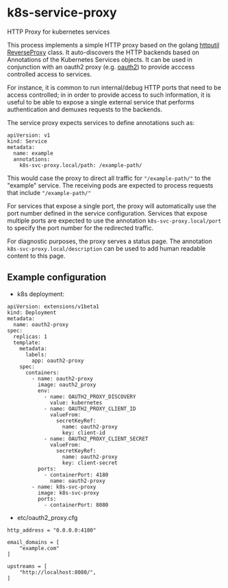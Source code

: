 # k8s-service-proxy
HTTP Proxy for kubernetes services

This process implements a simple HTTP proxy based on the golang [httputil] [ReverseProxy]
class. It auto-discovers the HTTP backends based on Annotations of the Kubernetes Services objects.
It can be used in conjunction with an oauth2 proxy (e.g. [oauth2]) to provide acccess controlled
access to services.

For instance, it is common to run internal/debug HTTP ports that need to be access controlled; in
in order to provide access to such information, it is useful to be able to expose a single external
service that performs authentication and demuxes requests to the backends.

The service proxy expects services to define annotations such as:
```
apiVersion: v1
kind: Service
metadata:
  name: example
  annotations:
    k8s-svc-proxy.local/path: /example-path/
```

This would case the proxy to direct all traffic for `"/example-path/"` to the "example" service. The
receiving pods are expected to process requests that include `"/example-path/"`

For services that expose a single port, the proxy will automatically use the port number defined in
the service configuration. Services that expose multiple ports are expected to use the
annotation `k8s-svc-proxy.local/port` to specify the port number for the redirected traffic.

For diagnostic purposes, the proxy serves a status page. The annotation `k8s-svc-proxy.local/description`
can be used to add human readable content to this page.

## Example configuration

- k8s deployment:
```
apiVersion: extensions/v1beta1
kind: Deployment
metadata:
  name: oauth2-proxy
spec:
  replicas: 1
  template:
    metadata:
      labels:
        app: oauth2-proxy
    spec:
      containers:
        - name: oauth2-proxy
          image: oauth2_proxy
          env:
            - name: OAUTH2_PROXY_DISCOVERY
              value: kubernetes
            - name: OAUTH2_PROXY_CLIENT_ID
              valueFrom:
                secretKeyRef:
                  name: oauth2-proxy
                  key: client-id
            - name: OAUTH2_PROXY_CLIENT_SECRET
              valueFrom:
                secretKeyRef:
                  name: oauth2-proxy
                  key: client-secret
          ports:
            - containerPort: 4180
              name: oauth2-proxy
        - name: k8s-svc-proxy
          image: k8s-svc-proxy
          ports:
            - containerPort: 8080

```

- etc/oauth2_proxy.cfg
```
http_address = "0.0.0.0:4180"

email_domains = [
    "example.com"
]

upstreams = [
    "http://localhost:8080/",
]
```


[oauth2]: https://github.com/bitly/oauth2_proxy
[httputil]: https://golang.org/pkg/net/http/httputil/
[ReverseProxy]: https://golang.org/pkg/net/http/httputil/#ReverseProxy
